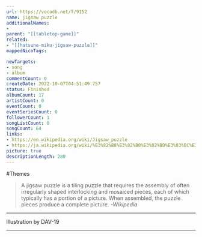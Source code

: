 ```yaml
---
url: https://vocadb.net/T/9152
name: jigsaw puzzle
additionalNames: 
- 
parent: "[[tabletop-game]]"
related:
- "[[hatsune-miku-jigsaw-puzzle]]"
mappedNicoTags:

newTargets:
- song
- album
commentCount: 0
createDate: 2022-10-07T04:51:49.757
status: Finished
albumCount: 17
artistCount: 0
eventCount: 0
eventSeriesCount: 0
followerCount: 1
songListCount: 0
songCount: 64
links: 
- https://en.wikipedia.org/wiki/Jigsaw_puzzle
- https://ja.wikipedia.org/wiki/%E3%82%B8%E3%82%B0%E3%82%BD%E3%83%BC%E3%83%91%E3%82%BA%E3%83%AB
picture: true
descriptionLength: 280
---
```


#Themes

>A jigsaw puzzle is a tiling puzzle that requires the assembly of often irregularly shaped interlocking and mosaiced pieces, each of which typically has a portion of a picture.
When assembled, the puzzle pieces produce a complete picture.
*-Wikipedia*

___

Illustration by DAV-19

---

